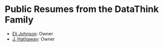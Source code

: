 # Public Resumes from the DataThink Family

- [Eli Johnson](johnson_datathink.pdf): Owner
- [J. Hathaway](hathaway_datathink.pdf): Owner
